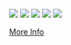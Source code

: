 

[![](https://raw.githubusercontent.com/khandakar20/github-profile-summary-cards-example/master/profile-summary-card-output/dracula/0-profile-details.svg)](https://github.com/khandakar20/github-profile-summary-cards)
[![](https://raw.githubusercontent.com/khandakar20/github-profile-summary-cards-example/master/profile-summary-card-output/dracula/1-repos-per-language.svg)](https://github.com/khandakar20/github-profile-summary-cards) [![](https://raw.githubusercontent.com/khandakar20/github-profile-summary-cards-example/master/profile-summary-card-output/dracula/2-most-commit-language.svg)](https://github.com/khandakar20/github-profile-summary-cards)
[![](https://raw.githubusercontent.com/khandakar20/github-profile-summary-cards-example/master/profile-summary-card-output/dracula/3-stats.svg)](https://github.com/khandakar20/github-profile-summary-cards) [![](https://raw.githubusercontent.com/khandakar20/github-profile-summary-cards-example/master/profile-summary-card-output/dracula/4-productive-time.svg)](https://github.com/khandakar20/github-profile-summary-cards)

[More Info](https://github.com/khandakar20/github-profile-summary-cards)
